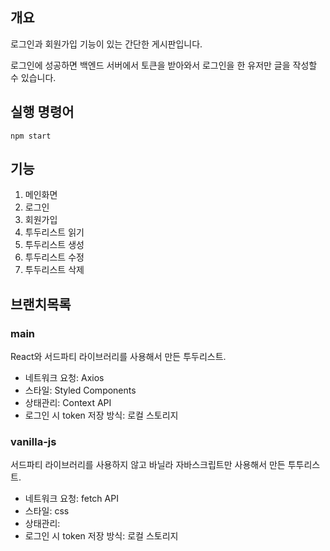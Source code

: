 ## 개요

로그인과 회원가입 기능이 있는 간단한 게시판입니다.

로그인에 성공하면 백엔드 서버에서 토큰을 받아와서 로그인을 한 유저만 글을 작성할 수 있습니다.


## 실행 명령어

`npm start`

## 기능

1. 메인화면
2. 로그인
3. 회원가입
4. 투두리스트 읽기
5. 투두리스트 생성
6. 투두리스트 수정
7. 투두리스트 삭제

## 브랜치목록

### main

React와 서드파티 라이브러리를 사용해서 만든 투두리스트.

- 네트워크 요청: Axios
- 스타일: Styled Components
- 상태관리: Context API
- 로그인 시 token 저장 방식: 로컬 스토리지

### vanilla-js

서드파티 라이브러리를 사용하지 않고 바닐라 자바스크립트만 사용해서 만든 투투리스트.

- 네트워크 요청: fetch API
- 스타일: css
- 상태관리:
- 로그인 시 token 저장 방식: 로컬 스토리지
